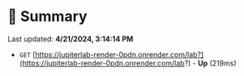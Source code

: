 # 📖 Summary
Last updated: **4/21/2024, 3:14:14 PM**

- `GET` [https://jupiterlab-render-0pdn.onrender.com/lab?](https://jupiterlab-render-0pdn.onrender.com/lab?) - **Up** (219ms)
